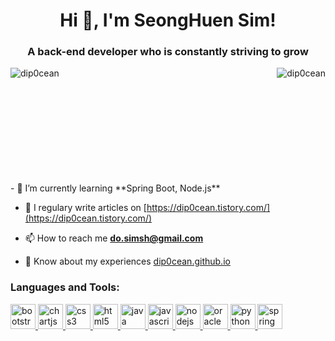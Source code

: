 <h1 align="center">Hi 👋, I'm SeongHuen Sim!</h1>
<h3 align="center">A back-end developer who is constantly striving to grow</h3>

<p><img align="left" src="https://github-readme-stats.vercel.app/api/top-langs?username=dip0cean&show_icons=true&locale=en&layout=compact" alt="dip0cean" /></p>

<p>&nbsp;<img align="right" src="https://github-readme-stats.vercel.app/api?username=dip0cean&show_icons=true&locale=en" alt="dip0cean" /></p>
<br><br><br><br><br><br><br><br><br>
- 🌱 I’m currently learning **Spring Boot, Node.js**

- 📝 I regulary write articles on [https://dip0cean.tistory.com/](https://dip0cean.tistory.com/)

- 📫 How to reach me **do.simsh@gmail.com**

- 📄 Know about my experiences [dip0cean.github.io](dip0cean.github.io)

<h3 align="left">Languages and Tools:</h3>
<p align="left"> <a href="https://getbootstrap.com" target="_blank"> <img src="https://devicons.github.io/devicon/devicon.git/icons/bootstrap/bootstrap-plain.svg" alt="bootstrap" width="40" height="40"/> </a> <a href="https://www.chartjs.org" target="_blank"> <img src="https://www.chartjs.org/media/logo-title.svg" alt="chartjs" width="40" height="40"/> </a> <a href="https://www.w3schools.com/css/" target="_blank"> <img src="https://devicons.github.io/devicon/devicon.git/icons/css3/css3-original-wordmark.svg" alt="css3" width="40" height="40"/> </a> <a href="https://www.w3.org/html/" target="_blank"> <img src="https://devicons.github.io/devicon/devicon.git/icons/html5/html5-original-wordmark.svg" alt="html5" width="40" height="40"/> </a> <a href="https://www.java.com" target="_blank"> <img src="https://devicons.github.io/devicon/devicon.git/icons/java/java-original-wordmark.svg" alt="java" width="40" height="40"/> </a> <a href="https://developer.mozilla.org/en-US/docs/Web/JavaScript" target="_blank"> <img src="https://devicons.github.io/devicon/devicon.git/icons/javascript/javascript-original.svg" alt="javascript" width="40" height="40"/> </a> <a href="https://nodejs.org" target="_blank"> <img src="https://devicons.github.io/devicon/devicon.git/icons/nodejs/nodejs-original-wordmark.svg" alt="nodejs" width="40" height="40"/> </a> <a href="https://www.oracle.com/" target="_blank"> <img src="https://devicons.github.io/devicon/devicon.git/icons/oracle/oracle-original.svg" alt="oracle" width="40" height="40"/> </a> <a href="https://www.python.org" target="_blank"> <img src="https://devicons.github.io/devicon/devicon.git/icons/python/python-original.svg" alt="python" width="40" height="40"/> </a> <a href="https://spring.io/" target="_blank"> <img src="https://www.vectorlogo.zone/logos/springio/springio-icon.svg" alt="spring" width="40" height="40"/> </a> </p>
